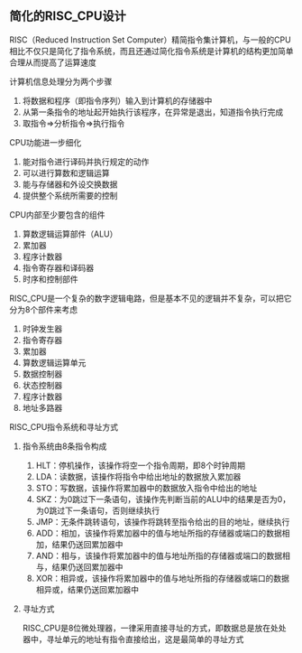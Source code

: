 ## 简化的RISC_CPU设计

RISC（Reduced Instruction Set Computer）精简指令集计算机，与一般的CPU相比不仅只是简化了指令系统，而且还通过简化指令系统是计算机的结构更加简单合理从而提高了运算速度

计算机信息处理分为两个步骤

1. 将数据和程序（即指令序列）输入到计算机的存储器中
2. 从第一条指令的地址起开始执行该程序，在异常是退出，知道指令执行完成
3. 取指令=>分析指令=>执行指令

CPU功能进一步细化

1. 能对指令进行译码并执行规定的动作
2. 可以进行算数和逻辑运算
3. 能与存储器和外设交换数据
4. 提供整个系统所需要的控制

CPU内部至少要包含的组件

1. 算数逻辑运算部件（ALU）
2. 累加器
3. 程序计数器
4. 指令寄存器和译码器
5. 时序和控制部件

RISC_CPU是一个复杂的数字逻辑电路，但是基本不见的逻辑并不复杂，可以把它分为8个部件来考虑

1. 时钟发生器
2. 指令寄存器
3. 累加器
4. 算数逻辑运算单元
5. 数据控制器
6. 状态控制器
7. 程序计数器
8. 地址多路器

RISC_CPU指令系统和寻址方式

1. 指令系统由8条指令构成

   1. HLT：停机操作，该操作将空一个指令周期，即8个时钟周期
   2. LDA：读数据，该操作将指令中给出地址的数据放入累加器
   3. STO：写数据，该操作将累加器中的数据放入指令中给出的地址
   4. SKZ：为0跳过下一条语句，该操作先判断当前的ALU中的结果是否为0，为0跳过下一条语句，否则继续执行
   5. JMP：无条件跳转语句，该操作将跳转至指令给出的目的地址，继续执行
   6. ADD：相加，该操作将累加器中的值与地址所指的存储器或端口的数据相加，结果仍送回累加器中
   7. AND：相与，该操作将累加器中的值与地址所指的存储器或端口的数据相与，结果仍送回累加器中
   8. XOR：相异或，该操作将累加器中的值与地址所指的存储器或端口的数据相异或，结果仍送回累加器中

2. 寻址方式

   RISC_CPU是8位微处理器，一律采用直接寻址的方式，即数据总是放在处处器中，寻址单元的地址有指令直接给出，这是最简单的寻址方式



